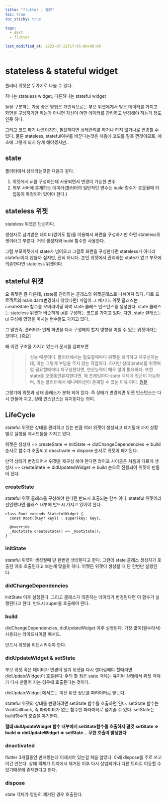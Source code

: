 ```yaml
---
title: "flutter - 웹뷰"
toc: true
toc_sticky: true

tags:
  - dart
  - flutter

last_modified_at: 2023-07-21T17:45:00+00:00
---
```


# stateless & stateful widget

플러터 위젯은 두가지로 나눌 수 있다.

하나는 stateless widget,
다른하나는 stateful widget

둘을 구분하는 가장 좋은 방법은 개인적으로는
부모 위젯에게서 받은 데이터를 가지고 화면을 구성하기만 하는가
아니면 자신이 어떤 데이터를 관리하고 변경해야 하는거 정도인듯 하다.

그리고 코드 짜기 나름이지만, 필요하다면 상태관리를 하거나 하지 않거나로 변경할 수 있다.
물론 stateless, stateful여부를 바꾼다는것은 처음에 코드를 잘못 짠것이므로, 애초에 그렇게 되지 않게 해야겠지만..

## state

플러터에서 상태라는것은 다음과 같다.

1. 위젯에서 ui를 구성하는데 사용되면서 변경이 가능한 변수
2. 외부 서버에 존재하는 데이터(플러터의 일반적인 변수는 build 함수가 호출될때 타입등이 확정되어 있어야 한다.)

## stateless 위젯

stateless 위젯은 단순하다.

생성자로 넘겨받은 데이터(없어도 됨)를 이용해서 화면을 구성하기만 하면 stateless위젯이라고 부른다.
거의 생성자와 build 함수만 사용한다.

그럼 부모위젯에서 state가 넘어오고 그걸로 화면을 구성한다면 stateless가 아니라 stateful이지 않을까 싶지만,
전혀 아니다. 본인 위젯에서 관리하는 state가 없고 부모에 의존한다면 stateless 위젯이다.

## stateful 위젯

요 위젯은 좀 다른데, state를 관리하는 클래스와 위젯클래스로 나뉘어져 있다.
다트 프로젝트의 main.dart(변경하지 않았다면) 파일이 그 예시다.
위젯 클래스는 createState 함수를 오버라이딩 하여 state 클래스 인스턴스를 생성한다.
state 클래스는 stateless 위젯과 비슷하게 ui를 구성하는 코드를 가지고 있다.
다만, state 클래스는 ui 구성에 영향을 미치는 변수들도 가지고 있다.

그 말인즉, 플러터가 언제 화면을 다시 구성해야 할지 영향을 미칠 수 있는 위젯이라는 것이다. (중요)

왜 이런 구조를 가지고 있는가 문서를 살펴보면

> > 성능 때문이다. 플러터에서는 필요할때마다 위젯을 폐기하고 재구성하는데, 이는 그렇게 부담을 주지 않는 작업이다.
> > 하지만 상태(state)를 위젯처럼 필요할때마다 재구성한다면, 연산능력이 매우 많이 필요하다.
> > 또한 state를 오랫동안유지한다면, 매 프레임마다 state 객체에 접근이 가능하며, 이는 플러터에서 애니메이션이 존재할 수 있는 이유 이다.
> > [원문](https://flutterbyexample.com/lesson/stateful-widget-lifecycle)

그렇기에 위젯과 상태 클래스가 분화 되어 있다.
즉 상태가 변경되면 위젯 인스턴스는 다시 만들어 지고,
상태 인스턴스는 유지된다는 의미.

## LifeCycle

stateful 위젯은 상태를 관리하고 있는 만큼 여러 위젯이 생성되고 폐기될때 까지 상황별로 실행될 메서드들을 가지고 있다.

위젯은
생성자 => createState => initState => didChangeDependencies => build
순서로 함수가 호출되고
deactivate => dispose
순서로 위젯이 폐기된다.

만약 상태가 변경되어서 위젯을 재구성 해야 한다면
라이프 사이클은 처음과 다르게 생성자 => createState => didUpdatedWidget => build 순으로 진행되어 위젯이 만들어 진다.

### createState

stateful 위젯 클래스를 구성해야 한다면 반드시 호출되는 함수 이다.
stateful 위젯이라 선언했다면 클래스 내부에 반드시 가지고 있어야 한다.

```
class Root extends StatefulWidget {
  const Root({Key? key}) : super(key: key);

  @override
  _RootState createState() => _RootState();
}
```

### initState

stateful 위젯이 생성될때 단 한번만 생성된다고 한다.
그런데 state 클래스 생성자가 호출된 이후 호출된다고 보는게 맞을듯 하다.
어쨋든 위젯이 생성될 때 단 한번만 실행된다.

### didChangeDependencies

initState 이후 실행된다.
그리고 클래스가 의존하는 데이터가 변경된다면 이 함수가 실행된다고 한다.
반드시 super를 호출해야 한다.

### build

didChangeDependencies, didUpdateWidget 이후 실행된다.
가장 많이(필수라서) 사용되는 라이프사이클 메서드.

반드시 위젯을 리턴시켜줘야 한다.

### didUpdateWidget & setState

부모 위젯 혹은 데이터가 변경이 생겨 위젯을 다시 렌더링해야 할때라면 didUpdateWidget이 호출된다.
주의 할 점은 state 객체는 유지된 상태에서 위젯 객체가 다시 만들어 지는 경우에 호출된다는 것이다.

didUpdateWidget 메서드는 이전 위젯 정보를 파라미터로 받는다.

stateful 위젯의 상태를 변경하려면 setState 함수를 호춣하면 된다.
setState 함수는 VoidCallback, 즉 파라미터가 없는 함수만 파라미터로 넘겨줄 수 있다.
setState는 build함수의 호출을 야기한다.

**절대 didUpdateWidget 함수 내부에서 setState함수를 호출하지 말것**
**setState => build => didUpdateWidget => setState... 무한 호출이 발생한다**

### deactivated

flutter 3개월동안 만져봤는데 이제서야 있는걸 처음 알았다. 아래 dispose를 주로 쓰고 이건 안쓴다.
상태 객체가 트리에서 제거된 이후 다시 삽입되거나 다른 트리로 이동할 수 있기때문에 존재한다고 한다.

### dispose

state 객체가 영원히 제거된 경우 호출된다.

